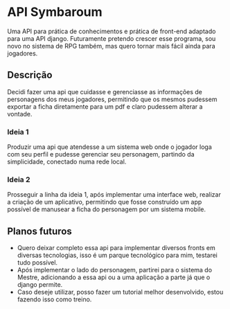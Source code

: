 # API Symbaroum
Uma API para prática de conhecimentos e prática de front-end adaptado para uma API django. Futuramente pretendo crescer esse programa, sou novo no sistema de RPG também, mas quero tornar mais fácil ainda para jogadores.

## Descrição
Decidi fazer uma api que cuidasse e gerenciasse as informações de personagens dos meus jogadores, permitindo que os mesmos pudessem exportar a ficha diretamente para um pdf e claro pudessem alterar a vontade.

### Ideia 1
Produzir uma api que atendesse a um sistema web onde o jogador loga com seu perfil e pudesse gerenciar seu personagem, partindo da simplicidade, conectado numa rede local.

### Ideia 2
Prosseguir a linha da ideia 1, após implementar uma interface web, realizar a criação de um aplicativo, permitindo que fosse construído um app possível de manusear a ficha do personagem por um sistema mobile.

## Planos futuros
- Quero deixar completo essa api para implementar diversos fronts em diversas tecnologias, isso é um parque tecnológico para mim, testarei tudo possível.
- Após implementar o lado do personagem, partirei para o sistema do Mestre, adicionando a essa api ou a uma aplicação a parte já que o django permite.
- Caso deseje utilizar, posso fazer um tutorial melhor desenvolvido, estou fazendo isso como treino.
  
